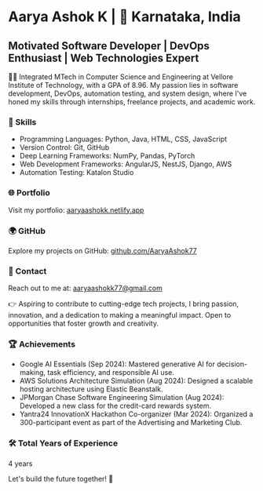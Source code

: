 # Aarya Ashok K | 📍 Karnataka, India

## Motivated Software Developer | DevOps Enthusiast | Web Technologies Expert

👨‍💻 Integrated MTech in Computer Science and Engineering at Vellore Institute of Technology, with a GPA of 8.96. My passion lies in software development, DevOps, automation testing, and system design, where I've honed my skills through internships, freelance projects, and academic work.

### 🔧 Skills

- Programming Languages: Python, Java, HTML, CSS, JavaScript
- Version Control: Git, GitHub
- Deep Learning Frameworks: NumPy, Pandas, PyTorch
- Web Development Frameworks: AngularJS, NestJS, Django, AWS
- Automation Testing: Katalon Studio

### 🌐 Portfolio

Visit my portfolio: [aaryaashokk.netlify.app](https://aaryaashokk.netlify.app)

### 🌍 GitHub

Explore my projects on GitHub: [github.com/AaryaAshok77](https://github.com/AaryaAshok77)

### 📧 Contact

Reach out to me at: [aaryaashokk77@gmail.com](mailto:aaryaashokk77@gmail.com)

👉 Aspiring to contribute to cutting-edge tech projects, I bring passion, innovation, and a dedication to making a meaningful impact. Open to opportunities that foster growth and creativity.

### 🏆 Achievements

- Google AI Essentials (Sep 2024): Mastered generative AI for decision-making, task efficiency, and responsible AI use.
- AWS Solutions Architecture Simulation (Aug 2024): Designed a scalable hosting architecture using Elastic Beanstalk.
- JPMorgan Chase Software Engineering Simulation (Aug 2024): Developed a new class for the credit-card rewards system.
- Yantra24 InnovationX Hackathon Co-organizer (Mar 2024): Organized a 300-participant event as part of the Advertising and Marketing Club.

### 🛠 Total Years of Experience

4 years

Let's build the future together! 🌟
